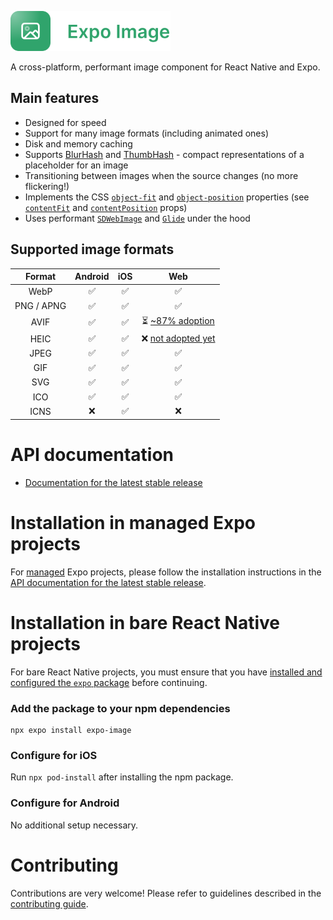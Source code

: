 <p>
  <a href="https://docs.expo.dev/versions/unversioned/sdk/image/">
    <img
      src="../../.github/resources/expo-image.svg"
      alt="expo-image"
      height="64" />
  </a>
</p>

A cross-platform, performant image component for React Native and Expo.

## Main features

- Designed for speed
- Support for many image formats (including animated ones)
- Disk and memory caching
- Supports [BlurHash](https://blurha.sh) and [ThumbHash](https://evanw.github.io/thumbhash/) - compact representations of a placeholder for an image
- Transitioning between images when the source changes (no more flickering!)
- Implements the CSS [`object-fit`](https://developer.mozilla.org/en-US/docs/Web/CSS/object-fit) and [`object-position`](https://developer.mozilla.org/en-US/docs/Web/CSS/object-position) properties (see [`contentFit`](#contentfit) and [`contentPosition`](#contentposition) props)
- Uses performant [`SDWebImage`](https://github.com/SDWebImage/SDWebImage) and [`Glide`](https://github.com/bumptech/glide) under the hood

## Supported image formats

|   Format   | Android | iOS |                      Web                       |
| :--------: | :-----: | :-: | :--------------------------------------------: |
|    WebP    |   ✅    | ✅  |                       ✅                       |
| PNG / APNG |   ✅    | ✅  |                       ✅                       |
|    AVIF    |   ✅    | ✅  |  ⏳ [~87% adoption](https://caniuse.com/avif)  |
|    HEIC    |   ✅    | ✅  | ❌ [not adopted yet](https://caniuse.com/heif) |
|    JPEG    |   ✅    | ✅  |                       ✅                       |
|    GIF     |   ✅    | ✅  |                       ✅                       |
|    SVG     |   ✅    | ✅  |                       ✅                       |
|    ICO     |   ✅    | ✅  |                       ✅                       |
|    ICNS    |   ❌    | ✅  |                       ❌                       |

# API documentation

- [Documentation for the latest stable release](https://docs.expo.dev/versions/latest/sdk/image/)

# Installation in managed Expo projects

For [managed](https://docs.expo.dev/archive/managed-vs-bare/) Expo projects, please follow the installation instructions in the [API documentation for the latest stable release](https://docs.expo.dev/versions/latest/sdk/image/).

# Installation in bare React Native projects

For bare React Native projects, you must ensure that you have [installed and configured the `expo` package](https://docs.expo.dev/bare/installing-expo-modules/) before continuing.

### Add the package to your npm dependencies

```
npx expo install expo-image
```

### Configure for iOS

Run `npx pod-install` after installing the npm package.

### Configure for Android

No additional setup necessary.

# Contributing

Contributions are very welcome! Please refer to guidelines described in the [contributing guide](https://github.com/expo/expo#contributing).
